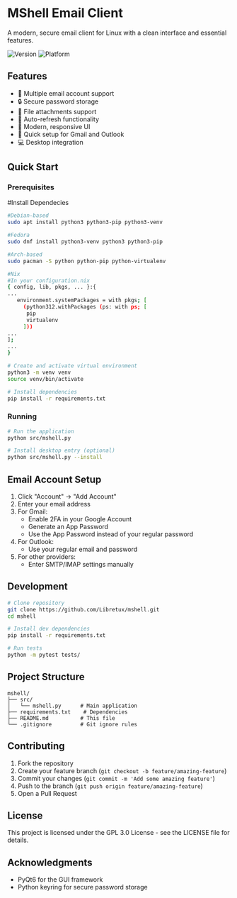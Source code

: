 # MShell Email Client

A modern, secure email client for Linux with a clean interface and essential features.

![Version](https://img.shields.io/badge/version-1.0.0-blue.svg)
![Platform](https://img.shields.io/badge/platform-Linux-green.svg)

## Features

- 📧 Multiple email account support
- 🔒 Secure password storage
- 📎 File attachments support
- 🔄 Auto-refresh functionality
- 📱 Modern, responsive UI
- 🚀 Quick setup for Gmail and Outlook
- 💻 Desktop integration

## Quick Start

### Prerequisites

#Install Dependecies
```bash
#Debian-based
sudo apt install python3 python3-pip python3-venv

#Fedora
sudo dnf install python3-venv python3 python3-pip

#Arch-based
sudo pacman -S python python-pip python-virtualenv

#Nix
#In your configuration.nix
{ config, lib, pkgs, ... }:{
...
   environment.systemPackages = with pkgs; [
     (python312.withPackages (ps: with ps; [
      pip
      virtualenv
     ]))
...
];
...
}

```


```bash
# Create and activate virtual environment
python3 -m venv venv
source venv/bin/activate

# Install dependencies
pip install -r requirements.txt
```

### Running

```bash
# Run the application
python src/mshell.py

# Install desktop entry (optional)
python src/mshell.py --install
```

## Email Account Setup

1. Click "Account" → "Add Account"
2. Enter your email address
3. For Gmail:
   - Enable 2FA in your Google Account
   - Generate an App Password
   - Use the App Password instead of your regular password
4. For Outlook:
   - Use your regular email and password
5. For other providers:
   - Enter SMTP/IMAP settings manually

## Development

```bash
# Clone repository
git clone https://github.com/Libretux/mshell.git
cd mshell

# Install dev dependencies
pip install -r requirements.txt

# Run tests
python -m pytest tests/
```

## Project Structure

```
mshell/
├── src/
│   └── mshell.py      # Main application
├── requirements.txt    # Dependencies
├── README.md          # This file
└── .gitignore         # Git ignore rules
```

## Contributing

1. Fork the repository
2. Create your feature branch (`git checkout -b feature/amazing-feature`)
3. Commit your changes (`git commit -m 'Add some amazing feature'`)
4. Push to the branch (`git push origin feature/amazing-feature`)
5. Open a Pull Request

## License

This project is licensed under the GPL 3.0 License - see the LICENSE file for details.

## Acknowledgments

- PyQt6 for the GUI framework
- Python keyring for secure password storage

